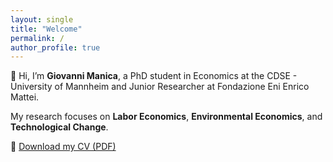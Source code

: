 ```yaml
---
layout: single
title: "Welcome"
permalink: /
author_profile: true
---
```


👋 Hi, I’m **Giovanni Manica**, a PhD student in Economics at the CDSE - University of Mannheim and Junior Researcher at Fondazione Eni Enrico Mattei.

My research focuses on **Labor Economics**, **Environmental Economics**, and **Technological Change**.

📄 [Download my CV (PDF)](/assets/documents/CV_Manica.pdf)

